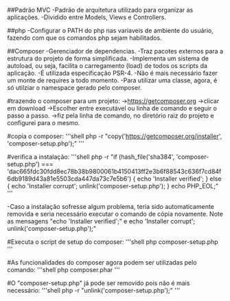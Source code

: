 ##Padrão MVC
-Padrão de arquitetura utilizado para organizar as aplicações.
-Dividido entre Models, Views e Controllers.

##php
-Configurar o PATH do php nas variaveis de ambiente do usuário, fazendo com que os comandos php sejam habilitados.

##Composer
-Gerenciador de dependencias.
-Traz pacotes externos para a estrutura do projeto de forma simplificada.
-Implementa um sistema de autoload, ou seja, facilita o carregamento (load) de todos os scripts da aplicação.
-É utilizada especificação PSR-4.
-Não é mais necessário fazer um monte de requires a todo momento.
-Para utilizar uma classe, agora, é só utilziar o namespace gerado pelo composer.

#trazendo o composer para um projeto:
->https://getcomposer.org
->clicar em download
->Escolher entre executável ou linha de comando e seguir o passo a passo.
->fiz pela linha de comando, no diretório raiz do projeto e configurei para o mesmo.

#copia o composer:
'''shell
php -r "copy('https://getcomposer.org/installer', 'composer-setup.php');"
'''

#verifica a instalação:
'''shell
php -r "if (hash_file('sha384', 'composer-setup.php') === 'dac665fdc30fdd8ec78b38b9800061b4150413ff2e3b6f88543c636f7cd84f6db9189d43a81e5503cda447da73c7e5b6') { echo 'Installer verified'; } else { echo 'Installer corrupt'; unlink('composer-setup.php'); } echo PHP_EOL;"
'''

-Caso a instalação sofresse algum problema, teria sido automaticamente removida e seria necessário executar o comando de cópia novamente. Note as mensagens "echo 'Installer verified';" e echo 'Installer corrupt'; unlink('composer-setup.php');"

#Executa o script de setup do composer:
'''shell
php composer-setup.php
'''

#As funcionalidades do composer agora podem ser utilizadas pelo comando:
'''shell
php composer.phar
'''

#O "composer-setup.php" já pode ser removido pois não é mais necessário:
'''shell
php -r "unlink('composer-setup.php');"
'''